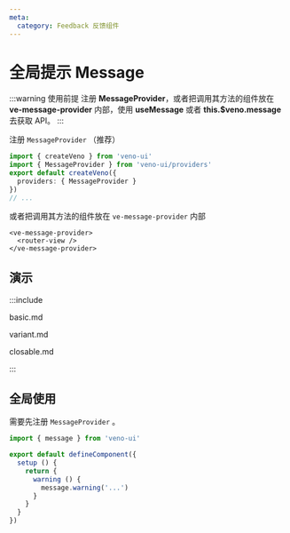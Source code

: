 ```yaml
---
meta:
  category: Feedback 反馈组件
---
```


# 全局提示 Message

:::warning 使用前提
注册 **MessageProvider**，或者把调用其方法的组件放在 **ve-message-provider** 内部，使用 **useMessage** 或者 **this.$veno.message** 去获取 API。
:::

注册 `MessageProvider` （推荐）

```ts
import { createVeno } from 'veno-ui'
import { MessageProvider } from 'veno-ui/providers'
export default createVeno({
  providers: { MessageProvider }
})
// ...
```

或者把调用其方法的组件放在 `ve-message-provider` 内部

```vue
<ve-message-provider>
  <router-view />
</ve-message-provider>
```

## 演示

:::include

basic.md

variant.md

closable.md

:::

## 全局使用

需要先注册 `MessageProvider` 。

```ts
import { message } from 'veno-ui'

export default defineComponent({
  setup () {
    return {
      warning () {
        message.warning('...')
      }
    }
  }
})
```